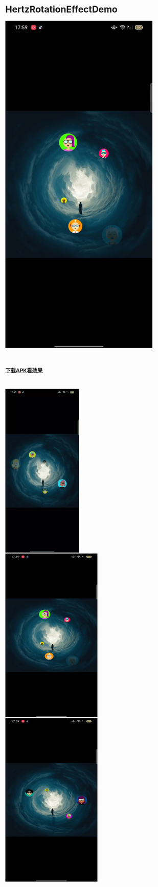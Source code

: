 # HertzRotationEffectDemo

[![Watch the video](https://github.com/gtfxhygr/HertzRotationEffectDemo/blob/main/img/1665199057028.png)](https://github.com/gtfxhygr/HertzRotationEffectDemo/blob/main/video/VID_20221008112205.mp4)
<p>
	<br />
</p>
<h3><a href="https://github.com/gtfxhygr/HertzRotationEffectDemo/blob/main/demo.apk">下载APK看效果</a></h3>
<br/>
<p >
  <img  with="288"  height="512" src="https://github.com/gtfxhygr/HertzRotationEffectDemo/blob/main/img/Out_1665201092352.gif">
  <img width="288" height="512" src="https://github.com/gtfxhygr/HertzRotationEffectDemo/blob/main/img/1665199057028.png">
  <img width="288" height="512" src="https://github.com/gtfxhygr/HertzRotationEffectDemo/blob/main/img/1665199067553.png">
 </p>


